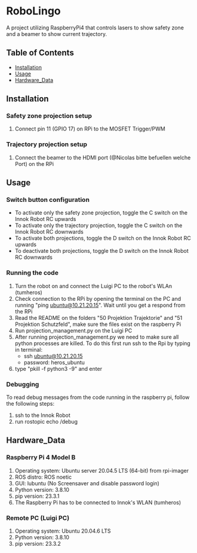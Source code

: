 # RoboLingo

A project utilizing RaspberryPi4 that controls lasers to show safety zone and a beamer to show current trajectory.

## Table of Contents

- [Installation](#installation)
- [Usage](#usage)
- [Hardware_Data](#hardware_data) 

## Installation

### Safety zone projection setup

1. Connect pin 11 (GPIO 17) on RPi to the MOSFET Trigger/PWM

### Trajectory projection setup

1. Connect the beamer to the HDMI port (@Nicolas bitte befuellen welche Port) on the RPi

## Usage

### Switch button configuration

- To activate only the safety zone projection, toggle the C switch on the Innok Robot RC upwards
- To activate only the trajectory projection, toggle the C switch on the Innok Robot RC downwards
- To activate both projections, toggle the D switch on the Innok Robot RC upwards
- To deactivate both projections, toggle the D switch on the Innok Robot RC downwards

### Running the code

1. Turn the robot on and connect the Luigi PC to the robot's WLAn (tumheros)
2. Check connection to the RPi by opening the terminal on the PC and running "ping ubuntu@10.21.20.15". Wait until you get a respond from the RPi
3. Read the README on the folders "50 Projektion Trajektorie" and "51 Projektion Schutzfeld", make sure the files exist on
the raspberry Pi
4. Run projection_management.py on the Luigi PC
5. After running projection_management.py we need to make sure all python processes are killed. To do this first run    ssh to the Rpi by typing in terminal:
    - ssh ubuntu@10.21.20.15
    - password: heros_ubuntu
6. type "pkill -f python3 -9" and enter

### Debugging

To read debug messages from the code running in the raspberry pi, follow the following steps:
1. ssh to the Innok Robot
2. run rostopic echo /debug

## Hardware_Data

### Raspberry Pi 4 Model B
1. Operating system: Ubuntu server 20.04.5 LTS (64-bit) from rpi-imager
2. ROS distro: ROS noetic
3. GUI: lubuntu (No Screensaver and disable password login)
4. Python version: 3.8.10
5. pip version: 23.3.1
6. The Raspberry Pi has to be connected to Innok's WLAN (tumheros) 

### Remote PC (Luigi PC)
1. Operating system: Ubuntu 20.04.6 LTS 
2. Python version: 3.8.10
3. pip version: 23.3.2